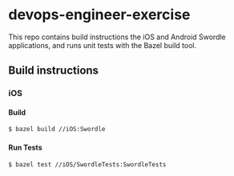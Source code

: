 # devops-engineer-exercise

This repo contains build instructions the iOS and Android Swordle applications, and runs unit tests with the Bazel build tool.

## Build instructions

### iOS

#### Build

```sh
$ bazel build //iOS:Swordle
```

#### Run Tests
```sh
$ bazel test //iOS/SwordleTests:SwordleTests
```